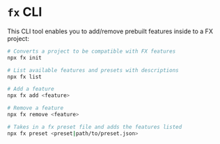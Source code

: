 # `fx` CLI

This CLI tool enables you to add/remove prebuilt features inside to a FX project:

```bash
# Converts a project to be compatible with FX features
npx fx init

# List available features and presets with descriptions
npx fx list

# Add a feature
npx fx add <feature>

# Remove a feature
npx fx remove <feature>

# Takes in a fx preset file and adds the features listed
npx fx preset <preset|path/to/preset.json>
```
